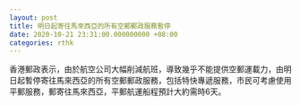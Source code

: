 ```yaml
---
layout: post
title: 明日起寄往馬來西亞的所有空郵郵政服務暫停
date: 2020-10-21 23:31:00.000000000 +08:00
categories: rthk
---
```


香港郵政表示，由於航空公司大幅削減航班，導致幾乎不能提供空郵運載力，由明日起暫停寄往馬來西亞的所有空郵郵政服務，包括特快專遞服務，市民可考慮使用平郵服務，郵寄往馬來西亞，平郵航運船程預計大約需時6天。
